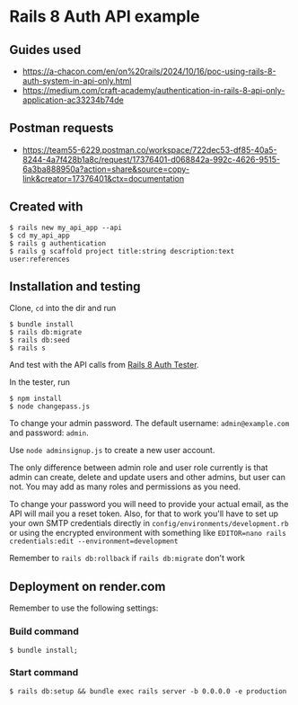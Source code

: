 # Rails 8 Auth API example

## Guides used

- https://a-chacon.com/en/on%20rails/2024/10/16/poc-using-rails-8-auth-system-in-api-only.html
- https://medium.com/craft-academy/authentication-in-rails-8-api-only-application-ac33234b74de

## Postman requests

- https://team55-6229.postman.co/workspace/722dec53-df85-40a5-8244-4a7f428b1a8c/request/17376401-d068842a-992c-4626-9515-6a3ba888950a?action=share&source=copy-link&creator=17376401&ctx=documentation

## Created with

```
$ rails new my_api_app --api
$ cd my_api_app
$ rails g authentication
$ rails g scaffold project title:string description:text user:references
```

## Installation and testing

Clone, `cd` into the dir and run

```
$ bundle install
$ rails db:migrate
$ rails db:seed
$ rails s
```

And test with the API calls from [Rails 8 Auth Tester](https://github.com/voscarmv/rails_8_auth_tester2).

In the tester, run

```
$ npm install
$ node changepass.js
```

To change your admin password. The default username: `admin@example.com` and password: `admin`.

Use `node adminsignup.js` to create a new user account.

The only difference between admin role and user role currently is that admin can create, delete and update users and other admins, but user can not. You may add as many roles and permissions as you need.

To change your password you will need to provide your actual email, as the API will mail you a reset token. Also, for that to work you'll have to set up your own SMTP credentials directly in `config/environments/development.rb` or using the encrypted environment with something like `EDITOR=nano rails credentials:edit --environment=development`

Remember to `rails db:rollback` if `rails db:migrate` don't work

## Deployment on render.com

Remember to use the following settings:

### Build command

`$ bundle install;`

### Start command

`$ rails db:setup && bundle exec rails server -b 0.0.0.0 -e production`
